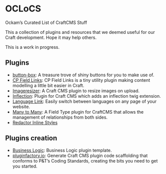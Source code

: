 # OCLoCS
Ockam’s Curated List of CraftCMS Stuff

This a collection of plugins and resources that we deemed useful for our Craft development. Hope it may help others. 

This is a work in progress.

## Plugins
- [button-box](http://plugins.supercooldesign.co.uk/plugin/button-box): A treasure trove of shiny buttons for you to make use of.
- [CP Field Links](https://github.com/mmikkel/CpFieldLinks-Craft): CP Field Links is a tiny utility plugin making content modelling a little bit easier in Craft.
- [Imageresizer](https://github.com/engram-design/ImageResizer): A Craft CMS plugin to resize images on upload.
- [Inflection](https://github.com/lukeholder/craft-inflect): Plugin for Craft CMS which adds an inflection twig extension.
- [Language Link](https://github.com/lindseydiloreto/craft-languagelink): Easily switch between languages on any page of your website.
- [Many to Many](https://github.com/page-8/craft-manytomany): A Field Type plugin for CraftCMS that allows the management of relationships from both sides.
- [Redactor Inline Styles](https://github.com/carlcs/craft-redactorinlinestyles)

## Plugins creation
- [Business Logic](https://github.com/lindseydiloreto/craft-businesslogic): Business Logic plugin template.
- [pluginfactory.io](https://pluginfactory.io/): Generate Craft CMS plugin code scaffolding that conforms to P&T’s Coding Standards, creating the bits you need to get you started.

